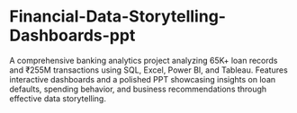 # Financial-Data-Storytelling-Dashboards-ppt
A comprehensive banking analytics project analyzing 65K+ loan records and ₹255M transactions using SQL, Excel, Power BI, and Tableau. Features interactive dashboards and a polished PPT showcasing insights on loan defaults, spending behavior, and business recommendations through effective data storytelling.
